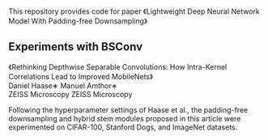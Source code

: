 This repository provides code for paper 《Lightweight Deep Neural Network Model With Padding-free Downsampling》

Experiments with BSConv
--
《Rethinking Depthwise Separable Convolutions: How Intra-Kernel Correlations Lead to Improved MobileNets》<br>
Daniel Haase∗  Manuel Amthor∗ <br>
ZEISS Microscopy  ZEISS Microscopy


Following the hyperparameter settings of Haase et al., the padding-free downsampling and hybrid stem modules proposed in this article were experimented on CIFAR-100, Stanford Dogs, and ImageNet datasets.
[](url)
